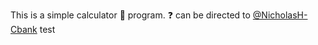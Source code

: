 This is a simple calculator :abacus: program. :question: can be directed to [@NicholasH-Cbank](https://github.com/NicholasH-Cbank)
test
